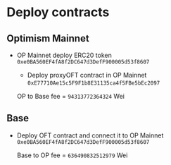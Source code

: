 # Deploy contracts

## Optimism Mainnet

- OP Mainnet deploy ERC20 token `0xe0BA560EF4fA8f2DC647d3DefF900005d53f8607`

  - Deploy proxyOFT contract in OP Mainnet `0xE77710Ae15c5F9F1b8E31135ca4f5FBe5bEc2097`

  OP to Base fee = `94313772364324` Wei

## Base

- Deploy OFT contract and connect it to OP Mainnet `0xe0BA560EF4fA8f2DC647d3DefF900005d53f8607`

  Base to OP fee = `636490832512979` Wei
